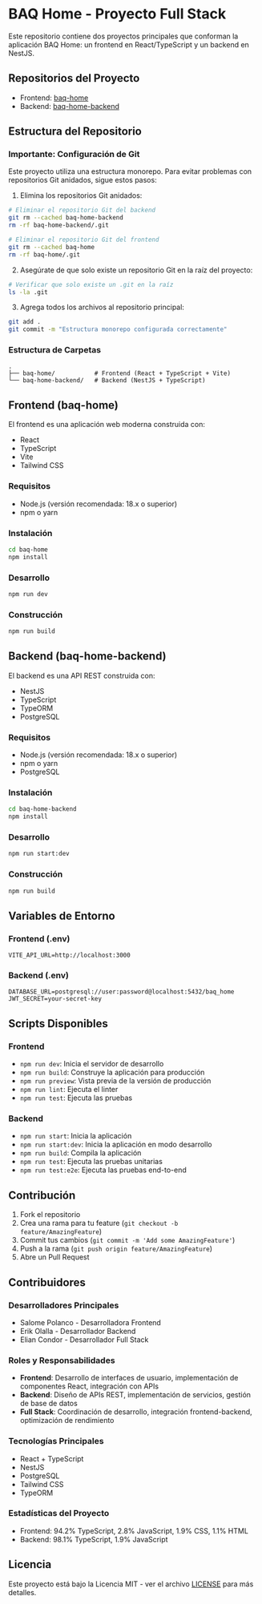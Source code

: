 # BAQ Home - Proyecto Full Stack

Este repositorio contiene dos proyectos principales que conforman la aplicación BAQ Home: un frontend en React/TypeScript y un backend en NestJS.

## Repositorios del Proyecto

- Frontend: [baq-home](https://github.com/ejcondorf88/baq-home)
- Backend: [baq-home-backend](https://github.com/ejcondorf88/baq-home-backend)

## Estructura del Repositorio

### Importante: Configuración de Git
Este proyecto utiliza una estructura monorepo. Para evitar problemas con repositorios Git anidados, sigue estos pasos:

1. Elimina los repositorios Git anidados:
```bash
# Eliminar el repositorio Git del backend
git rm --cached baq-home-backend
rm -rf baq-home-backend/.git

# Eliminar el repositorio Git del frontend
git rm --cached baq-home
rm -rf baq-home/.git
```

2. Asegúrate de que solo existe un repositorio Git en la raíz del proyecto:
```bash
# Verificar que solo existe un .git en la raíz
ls -la .git
```

3. Agrega todos los archivos al repositorio principal:
```bash
git add .
git commit -m "Estructura monorepo configurada correctamente"
```

### Estructura de Carpetas
```
.
├── baq-home/           # Frontend (React + TypeScript + Vite)
└── baq-home-backend/   # Backend (NestJS + TypeScript)
```

## Frontend (baq-home)

El frontend es una aplicación web moderna construida con:
- React
- TypeScript
- Vite
- Tailwind CSS

### Requisitos
- Node.js (versión recomendada: 18.x o superior)
- npm o yarn

### Instalación
```bash
cd baq-home
npm install
```

### Desarrollo
```bash
npm run dev
```

### Construcción
```bash
npm run build
```

## Backend (baq-home-backend)

El backend es una API REST construida con:
- NestJS
- TypeScript
- TypeORM
- PostgreSQL

### Requisitos
- Node.js (versión recomendada: 18.x o superior)
- npm o yarn
- PostgreSQL

### Instalación
```bash
cd baq-home-backend
npm install
```

### Desarrollo
```bash
npm run start:dev
```

### Construcción
```bash
npm run build
```

## Variables de Entorno

### Frontend (.env)
```env
VITE_API_URL=http://localhost:3000
```

### Backend (.env)
```env
DATABASE_URL=postgresql://user:password@localhost:5432/baq_home
JWT_SECRET=your-secret-key
```

## Scripts Disponibles

### Frontend
- `npm run dev`: Inicia el servidor de desarrollo
- `npm run build`: Construye la aplicación para producción
- `npm run preview`: Vista previa de la versión de producción
- `npm run lint`: Ejecuta el linter
- `npm run test`: Ejecuta las pruebas

### Backend
- `npm run start`: Inicia la aplicación
- `npm run start:dev`: Inicia la aplicación en modo desarrollo
- `npm run build`: Compila la aplicación
- `npm run test`: Ejecuta las pruebas unitarias
- `npm run test:e2e`: Ejecuta las pruebas end-to-end

## Contribución

1. Fork el repositorio
2. Crea una rama para tu feature (`git checkout -b feature/AmazingFeature`)
3. Commit tus cambios (`git commit -m 'Add some AmazingFeature'`)
4. Push a la rama (`git push origin feature/AmazingFeature`)
5. Abre un Pull Request

## Contribuidores

### Desarrolladores Principales
- Salome Polanco - Desarrolladora Frontend
- Erik Olalla - Desarrollador Backend
- Elian Condor - Desarrollador Full Stack

### Roles y Responsabilidades
- **Frontend**: Desarrollo de interfaces de usuario, implementación de componentes React, integración con APIs
- **Backend**: Diseño de APIs REST, implementación de servicios, gestión de base de datos
- **Full Stack**: Coordinación de desarrollo, integración frontend-backend, optimización de rendimiento

### Tecnologías Principales
- React + TypeScript
- NestJS
- PostgreSQL
- Tailwind CSS
- TypeORM

### Estadísticas del Proyecto
- Frontend: 94.2% TypeScript, 2.8% JavaScript, 1.9% CSS, 1.1% HTML
- Backend: 98.1% TypeScript, 1.9% JavaScript

## Licencia

Este proyecto está bajo la Licencia MIT - ver el archivo [LICENSE](LICENSE) para más detalles.
